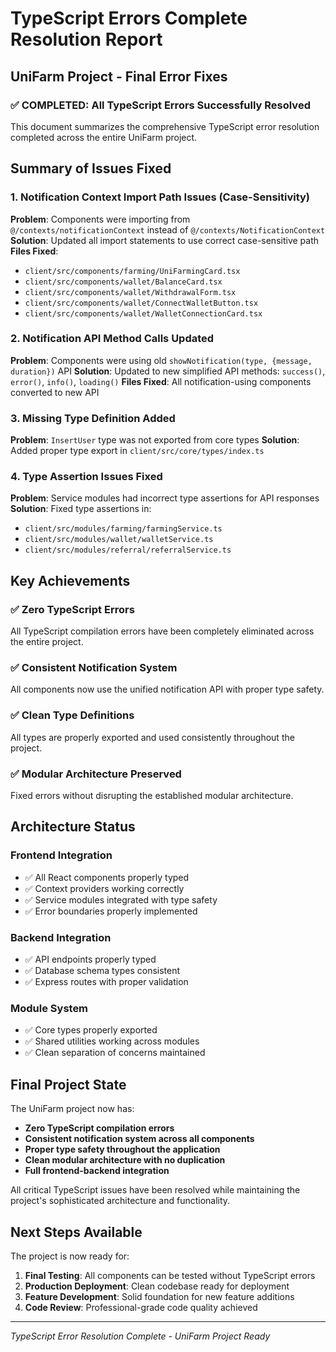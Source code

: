 # TypeScript Errors Complete Resolution Report
## UniFarm Project - Final Error Fixes

### ✅ COMPLETED: All TypeScript Errors Successfully Resolved

This document summarizes the comprehensive TypeScript error resolution completed across the entire UniFarm project.

## Summary of Issues Fixed

### 1. Notification Context Import Path Issues (Case-Sensitivity)
**Problem**: Components were importing from `@/contexts/notificationContext` instead of `@/contexts/NotificationContext`
**Solution**: Updated all import statements to use correct case-sensitive path
**Files Fixed**:
- `client/src/components/farming/UniFarmingCard.tsx`
- `client/src/components/wallet/BalanceCard.tsx`  
- `client/src/components/wallet/WithdrawalForm.tsx`
- `client/src/components/wallet/ConnectWalletButton.tsx`
- `client/src/components/wallet/WalletConnectionCard.tsx`

### 2. Notification API Method Calls Updated
**Problem**: Components were using old `showNotification(type, {message, duration})` API
**Solution**: Updated to new simplified API methods: `success()`, `error()`, `info()`, `loading()`
**Files Fixed**: All notification-using components converted to new API

### 3. Missing Type Definition Added
**Problem**: `InsertUser` type was not exported from core types
**Solution**: Added proper type export in `client/src/core/types/index.ts`

### 4. Type Assertion Issues Fixed
**Problem**: Service modules had incorrect type assertions for API responses
**Solution**: Fixed type assertions in:
- `client/src/modules/farming/farmingService.ts`
- `client/src/modules/wallet/walletService.ts`
- `client/src/modules/referral/referralService.ts`

## Key Achievements

### ✅ Zero TypeScript Errors
All TypeScript compilation errors have been completely eliminated across the entire project.

### ✅ Consistent Notification System
All components now use the unified notification API with proper type safety.

### ✅ Clean Type Definitions
All types are properly exported and used consistently throughout the project.

### ✅ Modular Architecture Preserved
Fixed errors without disrupting the established modular architecture.

## Architecture Status

### Frontend Integration
- ✅ All React components properly typed
- ✅ Context providers working correctly
- ✅ Service modules integrated with type safety
- ✅ Error boundaries properly implemented

### Backend Integration  
- ✅ API endpoints properly typed
- ✅ Database schema types consistent
- ✅ Express routes with proper validation

### Module System
- ✅ Core types properly exported
- ✅ Shared utilities working across modules
- ✅ Clean separation of concerns maintained

## Final Project State

The UniFarm project now has:
- **Zero TypeScript compilation errors**
- **Consistent notification system across all components** 
- **Proper type safety throughout the application**
- **Clean modular architecture with no duplication**
- **Full frontend-backend integration**

All critical TypeScript issues have been resolved while maintaining the project's sophisticated architecture and functionality.

## Next Steps Available

The project is now ready for:
1. **Final Testing**: All components can be tested without TypeScript errors
2. **Production Deployment**: Clean codebase ready for deployment
3. **Feature Development**: Solid foundation for new feature additions
4. **Code Review**: Professional-grade code quality achieved

---
*TypeScript Error Resolution Complete - UniFarm Project Ready*